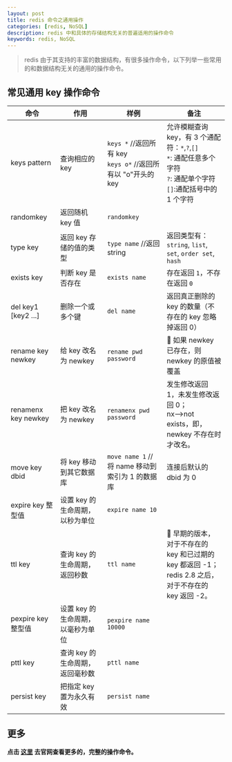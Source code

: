 ```yaml
---
layout: post
title: redis 命令之通用操作
categories: [redis, NoSQL]
description: redis 中和具体的存储结构无关的普遍适用的操作命令
keywords: redis, NoSQL
---
```


> redis 由于其支持的丰富的数据结构，有很多操作命令，以下列举一些常用的和数据结构无关的通用的操作命令。

## 常见通用 key 操作命令

命令 | 作用 | 样例 | 备注
----| -----| -----| ------
keys pattern | 查询相应的 key | `keys *` //返回所有 key <br/> `keys o*` //返回所有以 "o"开头的 key | 允许模糊查询 key，有 3 个通配符：`*`,`?`,`[]` <br/>`*`: 通配任意多个字符<br/>`?`: 通配单个字符<br/>`[]`:通配括号中的 1 个字符
randomkey | 返回随机 key 值 | `randomkey` |
type key | 返回 key 存储的值的类型 | `type name` //返回 string | 返回类型有：`string`, `list`, `set`, `order set`, `hash`
exists key | 判断 key 是否存在 | `exists name` | 存在返回 `1`，不存在返回 `0`
del key1 [key2 ...] | 删除一个或多个键 | `del name` | 返回真正删除的 key 的数量（不存在的 key 忽略掉返回 0）
rename key newkey | 给 key 改名为 newkey | `rename pwd password` | :bell: 如果 newkey 已存在，则 newkey 的原值被覆盖
renamenx key newkey | 把 key 改名为 newkey | `renamenx pwd password` | 发生修改返回 1，未发生修改返回 0；<br/> nx-->not exists，即，newkey 不存在时才改名。
move key dbid | 将 key 移动到其它数据库 | `move name 1` //将 name 移动到索引为 1 的数据库 | 连接后默认的 dbid 为 0
expire key 整型值 | 设置 key 的生命周期，以秒为单位 | `expire name 10` |
ttl key | 查询 key 的生命周期，返回秒数 | `ttl name`| :bell: 早期的版本，对于不存在的 key 和已过期的 key 都返回 -1；<br/> redis 2.8 之后，对于不存在的 key 返回 -2。
pexpire key 整型值 | 设置 key 的生命周期，以毫秒为单位 | `pexpire name 10000` |
pttl key | 查询 key 的生命周期，返回毫秒数 | `pttl name` |
persist key | 把指定 key 置为永久有效 | `persist name` |

## 更多

**点击 [这里](http://redis.io/commands) 去官网查看更多的，完整的操作命令。**
